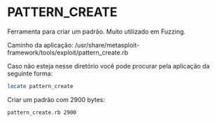 # PATTERN_CREATE

Ferramenta para criar um padrão. Muito utilizado em Fuzzing.

Caminho da aplicação:
/usr/share/metasploit-framework/tools/exploit/pattern_create.rb

Caso não esteja nesse diretório você pode procurar pela aplicação da seguinte forma:
```bash
locate pattern_create
```

Criar um padrão com 2900 bytes:
```bash
pattern_create.rb 2900
```
